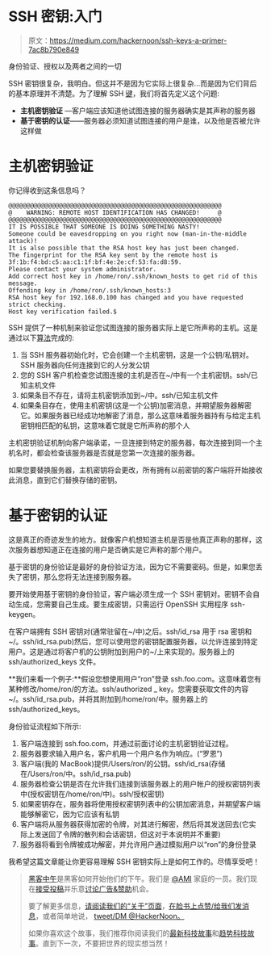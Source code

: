 # SSH 密钥:入门

> 原文：<https://medium.com/hackernoon/ssh-keys-a-primer-7ac8b790e849>

身份验证、授权以及两者之间的一切

SSH 密钥很复杂，我明白。但这并不是因为它实际上很复杂…而是因为它们背后的基本原理并不清楚。为了理解 SSH [键](https://hackernoon.com/tagged/keys)，我们将首先定义这个问题:

*   **主机密钥验证** —客户端应该知道他试图连接的服务器确实是其声称的服务器
*   **基于密钥的认证**——服务器必须知道试图连接的用户是谁，以及他是否被允许这样做

# **主机密钥验证**

你记得收到这条信息吗？

```
@@@@@@@@@@@@@@@@@@@@@@@@@@@@@@@@@@@@@@@@@@@@@@@@@@@@@@@@@@@
@    WARNING: REMOTE HOST IDENTIFICATION HAS CHANGED!     @
@@@@@@@@@@@@@@@@@@@@@@@@@@@@@@@@@@@@@@@@@@@@@@@@@@@@@@@@@@@
IT IS POSSIBLE THAT SOMEONE IS DOING SOMETHING NASTY!
Someone could be eavesdropping on you right now (man-in-the-middle attack)!
It is also possible that the RSA host key has just been changed.
The fingerprint for the RSA key sent by the remote host is
3f:1b:f4:bd:c5:aa:c1:1f:bf:4e:2e:cf:53:fa:d8:59.
Please contact your system administrator.
Add correct host key in /home/ron/.ssh/known_hosts to get rid of this message.
Offending key in /home/ron/.ssh/known_hosts:3
RSA host key for 192.168.0.100 has changed and you have requested strict checking.
Host key verification failed.$
```

SSH 提供了一种机制来验证您试图连接的服务器实际上是它所声称的主机。这是通过以下[算法](https://hackernoon.com/tagged/algorithm)完成的:

1.  当 SSH 服务器初始化时，它会创建一个主机密钥，这是一个公钥/私钥对。SSH 服务器向任何连接到它的人分发公钥
2.  您的 SSH 客户机检查您试图连接的主机是否在~/中有一个主机密钥。ssh/已知主机文件
3.  如果条目不存在，请将主机密钥添加到~/中。ssh/已知主机文件
4.  如果条目存在，使用主机密钥(这是一个公钥)加密消息，并期望服务器解密它。如果服务器已经成功地解密了消息，那么这意味着服务器持有与给定主机密钥相匹配的私钥，这意味着它就是它所声称的那个人

主机密钥验证机制向客户端承诺，一旦连接到特定的服务器，每次连接到同一个主机名时，都会检查该服务器是否就是您第一次连接的服务器。

如果您要替换服务器，主机密钥将会更改，所有拥有以前密钥的客户端将开始接收此消息，直到它们替换存储的密钥。

# 基于密钥的认证

这是真正的奇迹发生的地方。就像客户机想知道主机是否是他真正声称的那样，这次服务器想知道正在连接的用户是否确实是它声称的那个用户。

基于密钥的身份验证是最好的身份验证方法，因为它不需要密码。但是，如果您丢失了密钥，那么您将无法连接到服务器。

要开始使用基于密钥的身份验证，客户端必须生成一个 SSH 密钥对。密钥不会自动生成，您需要自己生成。要生成密钥，只需运行 OpenSSH 实用程序 ssh-keygen。

在客户端拥有 SSH 密钥对(通常驻留在~/中)之后。ssh/id_rsa 用于 rsa 密钥和~/。ssh/id_rsa.pub)然后，您可以使用您的密钥配置服务器，以允许连接到特定用户。这是通过将客户机的公钥附加到用户的~/上来实现的。服务器上的 ssh/authorized_keys 文件。

**我们来看一个例子:**假设您想使用用户“ron”登录 ssh.foo.com。这意味着您有某种修改/home/ron/的方法。ssh/authorized _ key。您需要获取文件的内容~/。ssh/id_rsa.pub，并将其附加到/home/ron/中。服务器上的 ssh/authorized_keys。

身份验证流程如下所示:

1.  客户端连接到 ssh.foo.com，并通过前面讨论的主机密钥验证过程。
2.  服务器要求输入用户名，客户机用一个用户名作为响应。(“罗恩”)
3.  客户端(我的 MacBook)提供/Users/ron/的公钥。ssh/id_rsa(存储在/Users/ron/中。ssh/id_rsa.pub)
4.  服务器检查公钥是否在允许我们连接到该服务器上的用户帐户的授权密钥列表中(授权密钥在/home/ron/中)。ssh/授权密钥)
5.  如果密钥存在，服务器将使用授权密钥列表中的公钥加密消息，并期望客户端能够解密它，因为它应该有私钥
6.  客户端将从服务器获得加密的令牌，对其进行解密，然后将其发送回去(它实际上发送回了令牌的散列和会话密钥，但这对于本说明并不重要)
7.  服务器将看到令牌被成功解密，并允许用户通过模拟用户以“ron”的身份登录

我希望这篇文章能让你更容易理解 SSH 密钥实际上是如何工作的。尽情享受吧！

> [黑客中午](http://bit.ly/Hackernoon)是黑客如何开始他们的下午。我们是 [@AMI](http://bit.ly/atAMIatAMI) 家庭的一员。我们现在[接受投稿](http://bit.ly/hackernoonsubmission)并乐意[讨论广告&赞助](mailto:partners@amipublications.com)机会。
> 
> 要了解更多信息，[请阅读我们的“关于”页面](https://goo.gl/4ofytp)，[在脸书上点赞/给我们发消息](http://bit.ly/HackernoonFB)，或者简单地说， [tweet/DM @HackerNoon。](https://goo.gl/k7XYbx)
> 
> 如果你喜欢这个故事，我们推荐你阅读我们的[最新科技故事](http://bit.ly/hackernoonlatestt)和[趋势科技故事](https://hackernoon.com/trending)。直到下一次，不要把世界的现实想当然！